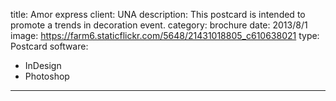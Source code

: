 title: Amor express
client: UNA
description: This postcard is intended to promote a trends in decoration event.
category: brochure
date: 2013/8/1
image: https://farm6.staticflickr.com/5648/21431018805_c610638021
type: Postcard
software:
- InDesign
- Photoshop
---
